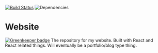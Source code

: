 [![Build Status](https://travis-ci.org/vidarc/Website.svg?branch=master)](https://travis-ci.org/vidarc/Website) ![Dependencies](https://david-dm.org/vidarc/Website.svg)

# Website

[![Greenkeeper badge](https://badges.greenkeeper.io/vidarc/website.svg)](https://greenkeeper.io/)
The repository for my website. Built with React and React related things. Will eventually be a portfolio/blog type thing.
